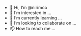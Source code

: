 - 👋 Hi, I’m @nirimco
- 👀 I’m interested in ...
- 🌱 I’m currently learning ...
- 💞️ I’m looking to collaborate on ...
- 📫 How to reach me ...

<!---
nirimco/nirimco is a ✨ special ✨ repository because its `README.md` (this file) appears on your GitHub profile.
You can click the Preview link to take a look at your changes.
--->
